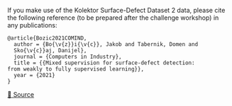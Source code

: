 If you make use of the Kolektor Surface-Defect Dataset 2 data, please cite the following reference (to be prepared after the challenge workshop) in any publications:

```
@article{Bozic2021COMIND,
  author = {Bo{\v{z}}i{\v{c}}, Jakob and Tabernik, Domen and 
  Sko{\v{c}}aj, Danijel},
  journal = {Computers in Industry},
  title = {{Mixed supervision for surface-defect detection:
from weakly to fully supervised learning}},
  year = {2021}
}
```

[🔗 Source](https://www.vicos.si/resources/kolektorsdd2/)
